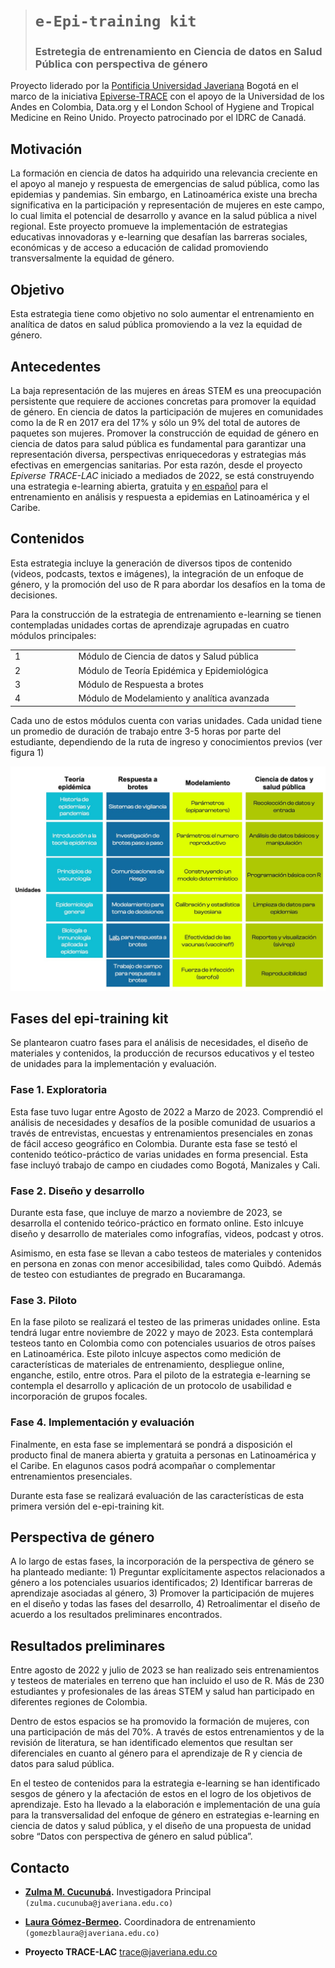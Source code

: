 > # `e-Epi-training kit`
>
> ### **Estretegia de entrenamiento en Ciencia de datos en Salud Pública con perspectiva de género**

Proyecto liderado por la [Pontificia Universidad
Javeriana](https://medicina.javeriana.edu.co/trace-lac) Bogotá en el
marco de la iniciativa
[Epiverse-TRACE](https://data.org/initiatives/epiverse/) con el apoyo de
la Universidad de los Andes en Colombia, Data.org y el London School of
Hygiene and Tropical Medicine en Reino Unido. Proyecto patrocinado por
el IDRC de Canadá.

## **Motivación**

La formación en ciencia de datos ha adquirido una relevancia creciente
en el apoyo al manejo y respuesta de emergencias de salud pública, como
las epidemias y pandemias. Sin embargo, en Latinoamérica existe una
brecha significativa en la participación y representación de mujeres en
este campo, lo cual limita el potencial de desarrollo y avance en la
salud pública a nivel regional. Este proyecto promueve la implementación
de estrategias educativas innovadoras y e-learning que desafían las
barreras sociales, económicas y de acceso a educación de calidad
promoviendo transversalmente la equidad de género.

## **Objetivo**

Esta estrategia tiene como objetivo no solo aumentar el entrenamiento en
analítica de datos en salud pública promoviendo a la vez la equidad de
género.

## **Antecedentes**

La baja representación de las mujeres en áreas STEM es una preocupación
persistente que requiere de acciones concretas para promover la equidad
de género. En ciencia de datos la participación de mujeres en
comunidades como la de R en 2017 era del 17% y sólo un 9% del total de
autores de paquetes son mujeres. Promover la construcción de equidad de
género en ciencia de datos para salud pública es fundamental para
garantizar una representación diversa, perspectivas enriquecedoras y
estrategias más efectivas en emergencias sanitarias. Por esta razón,
desde el proyecto *Epiverse TRACE-LAC* iniciado a mediados de 2022, se
está construyendo una estrategia e-learning abierta, gratuita y <u>en
español</u> para el entrenamiento en análisis y respuesta a epidemias en
Latinoamérica y el Caribe.

## **Contenidos**

Esta estrategia incluye la generación de diversos tipos de contenido
(videos, podcasts, textos e imágenes), la integración de un enfoque de
género, y la promoción del uso de R para abordar los desafíos en la toma
de decisiones.

Para la construcción de la estrategia de entrenamiento e-learning se
tienen contempladas unidades cortas de aprendizaje agrupadas en cuatro
módulos principales:

<table style="width:92%;">
<colgroup>
<col style="width: 20%" />
<col style="width: 70%" />
</colgroup>
<tbody>
<tr class="odd">
<td><div class="line-block">1</div></td>
<td>Módulo de Ciencia de datos y Salud pública</td>
</tr>
<tr class="even">
<td><div class="line-block">2</div></td>
<td>Módulo de Teoría Epidémica y Epidemiológica</td>
</tr>
<tr class="odd">
<td><div class="line-block">3</div></td>
<td>Módulo de Respuesta a brotes</td>
</tr>
<tr class="even">
<td><div class="line-block">4</div></td>
<td>Módulo de Modelamiento y analítica avanzada</td>
</tr>
</tbody>
</table>

Cada uno de estos módulos cuenta con varias unidades. Cada unidad tiene
un promedio de duración de trabajo entre 3-5 horas por parte del
estudiante, dependiendo de la ruta de ingreso y conocimientos previos
(ver figura 1)

<img src="img/unidades.png" width="744" />

## Fases del epi-training kit

Se plantearon cuatro fases para el análisis de necesidades, el diseño de
materiales y contenidos, la producción de recursos educativos y el
testeo de unidades para la implementación y evaluación.

### **Fase 1. Exploratoria**

Esta fase tuvo lugar entre Agosto de 2022 a Marzo de 2023. Comprendió el
análisis de necesidades y desafíos de la posible comunidad de usuarios a
través de entrevistas, encuestas y entrenamientos presenciales en zonas
de fácil acceso geográfico en Colombia. Durante esta fase se testó el
contenido teótico-práctico de varias unidades en forma presencial. Esta
fase incluyó trabajo de campo en ciudades como Bogotá, Manizales y Cali.

### **Fase 2. Diseño y desarrollo**

Durante esta fase, que incluye de marzo a noviembre de 2023, se
desarrolla el contenido teórico-práctico en formato online. Esto inlcuye
diseño y desarrollo de materiales como infografías, videos, podcast y
otros.

Asimismo, en esta fase se llevan a cabo testeos de materiales y
contenidos en persona en zonas con menor accesibilidad, tales como
Quibdó. Además de testeo con estudiantes de pregrado en Bucaramanga.

### **Fase 3. Piloto**

En la fase piloto se realizará el testeo de las primeras unidades
online. Esta tendrá lugar entre noviembre de 2022 y mayo de 2023. Esta
contemplará testeos tanto en Colombia como con potenciales usuarios de
otros países en Latinoamérica. Este piloto inlcuye aspectos como
medición de características de materiales de entrenamiento, despliegue
online, enganche, estilo, entre otros. Para el piloto de la estrategia
e-learning se contempla el desarrollo y aplicación de un protocolo de
usabilidad e incorporación de grupos focales.

### **Fase 4. Implementación y evaluación**

Finalmente, en esta fase se implementará se pondrá a disposición el
producto final de manera abierta y gratuita a personas en Latinoamérica
y el Caribe. En elagunos casos podrá acompañar o complementar
entrenamientos presenciales.

Durante esta fase se realizará evaluación de las características de esta
primera versión del e-epi-training kit.

## Perspectiva de género

A lo largo de estas fases, la incorporación de la perspectiva de género
se ha planteado mediante: 1) Preguntar explícitamente aspectos
relacionados a género a los potenciales usuarios identificados; 2)
Identificar barreras de aprendizaje asociadas al género, 3) Promover la
participación de mujeres en el diseño y todas las fases del desarrollo,
4) Retroalimentar el diseño de acuerdo a los resultados preliminares
encontrados.

## Resultados preliminares

Entre agosto de 2022 y julio de 2023 se han realizado seis
entrenamientos y testeos de materiales en terreno que han incluido el
uso de R. Más de 230 estudiantes y profesionales de las áreas STEM y
salud han participado en diferentes regiones de Colombia.

Dentro de estos espacios se ha promovido la formación de mujeres, con
una participación de más del 70%. A través de estos entrenamientos y de
la revisión de literatura, se han identificado elementos que resultan
ser diferenciales en cuanto al género para el aprendizaje de R y ciencia
de datos para salud pública.

En el testeo de contenidos para la estrategia e-learning se han
identificado sesgos de género y la afectación de estos en el logro de
los objetivos de aprendizaje. Esto ha llevado a la elaboración e
implementación de una guía para la transversalidad del enfoque de género
en estrategias e-learning en ciencia de datos y salud pública, y el
diseño de una propuesta de unidad sobre “Datos con perspectiva de género
en salud pública”.

## Contacto

-   [**Zulma M. Cucunubá**](https://github.com/zmcucunuba)**.**
    Investigadora Principal `(zulma.cucunuba@javeriana.edu.co)`

-   [**Laura Gómez-Bermeo**](https://github.com/lgbermeo)**.**
    Coordinadora de entrenamiento `(gomezblaura@javeriana.edu.co)`

-   **Proyecto TRACE-LAC** trace@javeriana.edu.co
